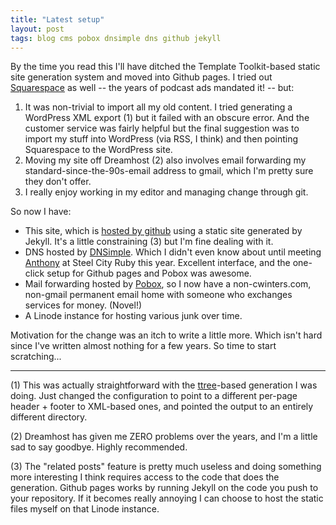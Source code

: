 ```yaml
---
title: "Latest setup"
layout: post
tags: blog cms pobox dnsimple dns github jekyll
---
```


By the time you read this I'll have ditched the Template Toolkit-based
static site generation system and moved into Github pages. I tried out
[Squarespace](http://www.squarespace.com) as well -- the years of podcast
ads mandated it! -- but:

1. It was non-trivial to import all my old content. I tried generating
   a WordPress XML export (1) but it failed with an obscure error. And the
   customer service was fairly helpful but the final suggestion was to
   import my stuff into WordPress (via RSS, I think) and then pointing
   Squarespace to the WordPress site.
2. Moving my site off Dreamhost (2) also involves email forwarding my
   standard-since-the-90s-email address to gmail, which I'm pretty sure they
   don't offer.
3. I really enjoy working in my editor and managing change through git.

So now I have:

* This site, which is [hosted by github](http://pages.github.com/) using a
  static site generated by Jekyll. It's a little constraining (3) but I'm fine
  dealing with it. 
* DNS hosted by [DNSimple](http://dnsimple.com). Which I didn't even know
  about until meeting [Anthony](http://anthonyeden.com/) at Steel City
  Ruby this year. Excellent interface, and the one-click setup for Github pages
  and Pobox was awesome.
* Mail forwarding hosted by [Pobox](http://www.pobox.com), so I now have
  a non-cwinters.com, non-gmail permanent email home with someone who
  exchanges services for money. (Novel!)
* A Linode instance for hosting various junk over time.

Motivation for the change was an itch to write a little more. Which isn't hard
since I've written almost nothing for a few years. So time to start
scratching...

------

(1) This was actually straightforward with the [ttree](http://www.template-toolkit.org/docs/tools/ttree.html)-based generation
I was doing. Just changed the configuration to point to a different 
per-page header + footer to XML-based ones, and pointed the output to an 
entirely different directory. 

(2) Dreamhost has given me ZERO problems over the years, and I'm a little sad to
say goodbye. Highly recommended.

(3) The "related posts" feature is pretty much useless and doing something more
interesting I think requires access to the code that does the generation. Github
pages works by running Jekyll on the code you push to your repository. If it 
becomes really annoying I can choose to host the static files myself
on that Linode instance.



